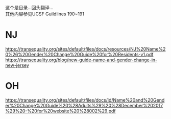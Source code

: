 这个是目录...回头翻译...<br>
其他内容参见UCSF Guildlines 190~191<br>

# NJ
https://transequality.org/sites/default/files/docs/resources/NJ%20Name%20%26%20Gender%20Change%20Guide%20for%20Residents-v1.pdf <br>
https://transequality.org/blog/new-guide-name-and-gender-change-in-new-jersey <br>


# OH
https://transequality.org/sites/default/files/docs/id/Name%20and%20Gender%20Change%20Guide%20%28Adults%29%20%28December%202017%29%20-%20for%20website%20%28002%29.pdf <br>
